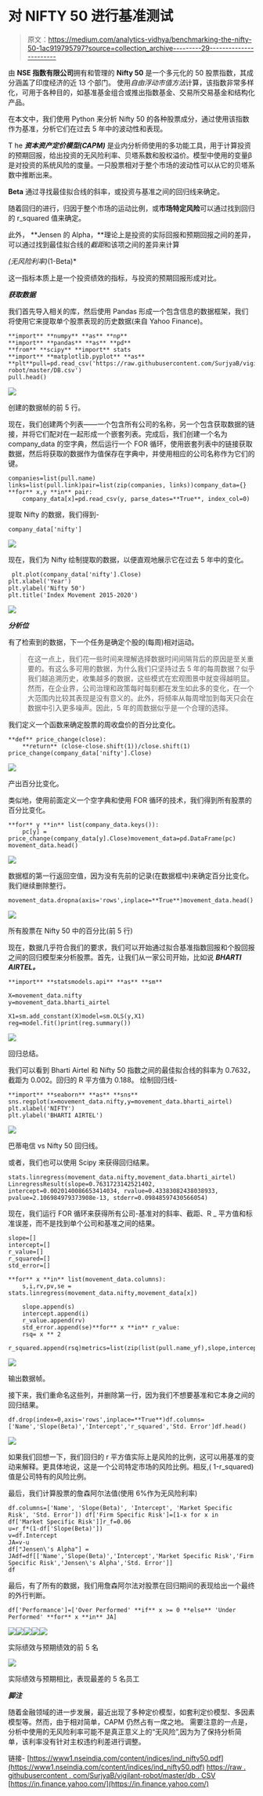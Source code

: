 # 对 NIFTY 50 进行基准测试

> 原文：<https://medium.com/analytics-vidhya/benchmarking-the-nifty-50-1ac919795797?source=collection_archive---------29----------------------->

由 **NSE 指数有限公司**拥有和管理的 **Nifty 50** 是一个多元化的 50 股票指数，其成分涵盖了印度经济的近 13 个部门。
使用*自由浮动市值方法*计算，该指数非常多样化，可用于各种目的，如基准基金组合或推出指数基金、交易所交易基金和结构化产品。

在本文中，我们使用 Python 来分析 Nifty 50 的各种股票成分，通过使用该指数作为基准，分析它们在过去 5 年中的波动性和表现。

T he ***资本资产定价模型(CAPM)*** 是业内分析师使用的多功能工具，用于计算投资的预期回报，给出投资的无风险利率、贝塔系数和股权溢价。模型中使用的变量β是对投资的系统风险的度量。一只股票相对于整个市场的波动性可以从它的贝塔系数中推断出来。

**Beta** 通过寻找最佳拟合线的斜率，或投资与基准之间的回归线来确定。

随着回归的进行，归因于整个市场的运动比例，或**市场特定风险**可以通过找到回归的 r_squared 值来确定。

此外， **Jensen 的 Alpha，**理论上是投资的实际回报和预期回报之间的差异，可以通过找到最佳拟合线的*截距*和该项之间的差异来计算

*(无风险利率)*(1-Beta)*

这一指标本质上是一个投资绩效的指标，与投资的预期回报形成对比。

***获取数据***

我们首先导入相关的库，然后使用 Pandas 形成一个包含信息的数据框架，我们将使用它来提取单个股票表现的历史数据(来自 Yahoo Finance)。

```
**import** **numpy** **as** **np**
**import** **pandas** **as** **pd**
**from** **scipy** **import** stats
**import** **matplotlib.pyplot** **as** **plt**pull=pd.read_csv('https://raw.githubusercontent.com/SurjyaB/vigilant-robot/master/DB.csv')
pull.head()
```

![](img/fe781f5a800fe6d83eee6c3d442bd406.png)

创建的数据帧的前 5 行。

现在，我们创建两个列表——一个包含所有公司的名称，另一个包含获取数据的链接，并将它们配对在一起形成一个嵌套列表。完成后，我们创建一个名为 company_data 的空字典，然后运行一个 FOR 循环，使用嵌套列表中的链接获取数据，然后将获取的数据作为值保存在字典中，并使用相应的公司名称作为它们的键。

```
companies=list(pull.name)
links=list(pull.link)pair=list(zip(companies, links))company_data={}
**for** x,y **in** pair:
    company_data[x]=pd.read_csv(y, parse_dates=**True**, index_col=0)
```

提取 Nifty 的数据，我们得到-

```
company_data['nifty']
```

![](img/e9d1dd96e59f416859532041468e368c.png)

现在，我们为 Nifty 绘制提取的数据，以便直观地展示它在过去 5 年中的变化。

```
 plt.plot(company_data['nifty'].Close)
plt.xlabel('Year')
plt.ylabel('Nifty 50')
plt.title('Index Movement 2015-2020')
```

![](img/076168cab8a83c976e634646ac102766.png)

***分析位***

有了检索到的数据，下一个任务是确定个股的(每周)相对运动。

> 在这一点上，我们花一些时间来理解选择数据时间间隔背后的原因是至关重要的。有这么多可用的数据，为什么我们只坚持过去 5 年的每周数据？似乎我们越追溯历史，收集越多的数据，这些模式在宏观图景中就变得越明显。
> 然而，在企业界，公司治理和政策每时每刻都在发生如此多的变化，在一个大范围内比较其表现是没有意义的。此外，将频率从每周增加到每天只会在数据中引入更多噪声。因此，5 年的周数据似乎是一个合理的选择。

我们定义一个函数来确定股票的周收盘价的百分比变化。

```
**def** price_change(close):
    **return** (close-close.shift(1))/close.shift(1)
price_change(company_data['nifty'].Close)
```

![](img/978c25f35981a870ee0d801078055ed1.png)

产出百分比变化。

类似地，使用前面定义一个空字典和使用 FOR 循环的技术，我们得到所有股票的百分比变化。

```
**for** y **in** list(company_data.keys()):
    pc[y] = price_change(company_data[y].Close)movement_data=pd.DataFrame(pc)
movement_data.head()
```

![](img/95dc49f4cfbd0261bf23c0432b5af655.png)

数据框的第一行返回空值，因为没有先前的记录(在数据框中)来确定百分比变化。我们继续删除整行。

```
movement_data.dropna(axis='rows',inplace=**True**)movement_data.head()
```

![](img/66427761d9df2841134a17219c656ba9.png)

所有股票在 Nifty 50 中的百分比(前 5 行)

现在，数据几乎符合我们的要求，我们可以开始通过拟合基准指数回报和个股回报之间的回归模型来分析股票。首先，让我们从一家公司开始，比如说 ***BHARTI AIRTEL。***

```
**import** **statsmodels.api** **as** **sm** 

X=movement_data.nifty
y=movement_data.bharti_airtel

X1=sm.add_constant(X)model=sm.OLS(y,X1)
reg=model.fit()print(reg.summary())
```

![](img/72970ee1713fe067ad6b0674f0aa744b.png)

回归总结。

我们可以看到 Bharti Airtel 和 Nifty 50 指数之间的最佳拟合线的斜率为 0.7632，截距为 0.002。回归的 R 平方值为 0.188。
绘制回归线-

```
**import** **seaborn** **as** **sns**
sns.regplot(x=movement_data.nifty,y=movement_data.bharti_airtel)
plt.xlabel('NIFTY')
plt.ylabel('BHARTI AIRTEL')
```

![](img/820ea6868d183e0475423e004edecdef.png)

巴蒂电信 vs Nifty 50 回归线。

或者，我们也可以使用 Scipy 来获得回归结果。

```
stats.linregress(movement_data.nifty,movement_data.bharti_airtel) LinregressResult(slope=0.7631723142521402, intercept=0.0020140086653414034, rvalue=0.43383082438038933, pvalue=2.106984979373908e-13, stderr=0.09848597430566054)
```

现在，我们运行 FOR 循环来获得所有公司-基准对的斜率、截距、R _ 平方值和标准误差，而不是找到单个公司和基准之间的结果。

```
slope=[]
intercept=[]
r_value=[]
r_squared=[]
std_error=[]

**for** x **in** list(movement_data.columns):
    s,i,rv,pv,se = stats.linregress(movement_data.nifty,movement_data[x])

    slope.append(s)
    intercept.append(i)
    r_value.append(rv)
    std_error.append(se)**for** x **in** r_value:
    rsq= x ** 2
    r_squared.append(rsq)metrics=list(zip(list(pull.name_yf),slope,intercept,r_squared,std_error))df=pd.DataFrame(metrics)df.head()
```

![](img/bd7720e1b70fd58306e77be79847db4f.png)

输出数据帧。

接下来，我们重命名这些列，并删除第一行，因为我们不想要基准和它本身之间的回归结果。

```
df.drop(index=0,axis='rows',inplace=**True**)df.columns=['Name','Slope(Beta)','Intercept','r_squared','Std. Error']df.head()
```

![](img/0b8b51a529ea85e6068b0a2a36b41a48.png)

如果我们回想一下，我们回归的 r 平方值实际上是风险的比例，这可以用基准的变动来解释。更具体地说，这是一个公司特定市场的风险比例。相反,( 1-r_squared)值是公司特有的风险比例。

最后，我们计算股票的詹森阿尔法值(使用 6%作为无风险利率)

```
df.columns=['Name', 'Slope(Beta)', 'Intercept', 'Market Specific Risk', 'Std. Error']) df['Firm Specific Risk']=[1-x for x in df['Market Specific Risk']]r_f=0.06
u=r_f*(1-df['Slope(Beta)'])
v=df.Intercept
JA=v-u
df["Jensen\'s Alpha"] = JAdf=df[['Name','Slope(Beta)','Intercept','Market Specific Risk','Firm Specific Risk','Jensen\'s Alpha','Std. Error']]
df
```

最后，有了所有的数据，我们用詹森阿尔法对股票在回归期间的表现给出一个最终的外行判断。

```
df['Performance']=['Over Performed' **if** x >= 0 **else** 'Under Performed' **for** x **in** JA]
```

![](img/95c4a5e279545834362bd9533a6c51f2.png)![](img/9018798e199a303b9a982e68766bd9cf.png)![](img/4fa5f6b332c6df0bdfd0b7e37caa01af.png)![](img/3983d86204719ab9724060f3778fdd2f.png)![](img/df201296bd787e6a9ecaf980484c8285.png)

实际绩效与预期绩效的前 5 名

![](img/92565789c325f94c6106089d91526765.png)

实际绩效与预期相比，表现最差的 5 名员工

***脚注***

随着金融领域的进一步发展，最近出现了多种定价模型，如套利定价模型、多因素模型等。然而，由于相对简单，CAPM 仍然占有一席之地。
需要注意的一点是，分析中使用的无风险利率可能不是真正意义上的“无风险”,因为为了保持分析简单，该利率没有针对主权违约利差进行调整。

链接-
[https://www1.nseindia.com/content/indices/ind_nifty50.pdf](https://www1.nseindia.com/content/indices/ind_nifty50.pdf)
[https://raw . githubusercontent . com/SurjyaB/vigilant-robot/master/db . CSV](https://raw.githubusercontent.com/SurjyaB/vigilant-robot/master/DB.csv)
[https://in.finance.yahoo.com/](https://in.finance.yahoo.com/)